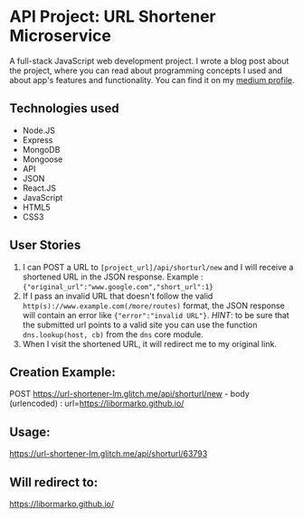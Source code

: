 # API Project: URL Shortener Microservice

A full-stack JavaScript web development project. I wrote a blog post about the project, where you can read about programming concepts I used and about app's features and functionality. You can find it on my [medium profile](https://medium.com/@marko.libor/url-shortener-microservice-e841b364155c).

## Technologies used
* Node.JS
* Express
* MongoDB
* Mongoose
* API
* JSON
* React.JS
* JavaScript 
* HTML5
* CSS3

## User Stories

1. I can POST a URL to `[project_url]/api/shorturl/new` and I will receive a shortened URL in the JSON response. Example : `{"original_url":"www.google.com","short_url":1}`
2. If I pass an invalid URL that doesn't follow the valid `http(s)://www.example.com(/more/routes)` format, the JSON response will contain an error like `{"error":"invalid URL"}`. *HINT*: to be sure that the submitted url points to a valid site you can use the function `dns.lookup(host, cb)` from the `dns` core module.
3. When I visit the shortened URL, it will redirect me to my original link.


## Creation Example:

POST https://url-shortener-lm.glitch.me/api/shorturl/new - body (urlencoded) :  url=https://libormarko.github.io/

## Usage:

https://url-shortener-lm.glitch.me/api/shorturl/63793

## Will redirect to:

https://libormarko.github.io/